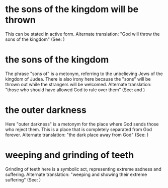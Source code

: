 
# the sons of the kingdom will be thrown
This can be stated in active form. Alternate translation: "God will throw the sons of the kingdom" (See: )

# the sons of the kingdom
The phrase "sons of" is a metonym, referring to the unbelieving Jews of the kingdom of Judea. There is also irony here because the "sons" will be thrown out while the strangers will be welcomed. Alternate translation: "those who should have allowed God to rule over them" (See:  and )

# the outer darkness
Here "outer darkness" is a metonym for the place where God sends those who reject them. This is a place that is completely separated from God forever. Alternate translation: "the dark place away from God" (See: )

# weeping and grinding of teeth
Grinding of teeth here is a symbolic act, representing extreme sadness and suffering. Alternate translation: "weeping and showing their extreme suffering" (See: )